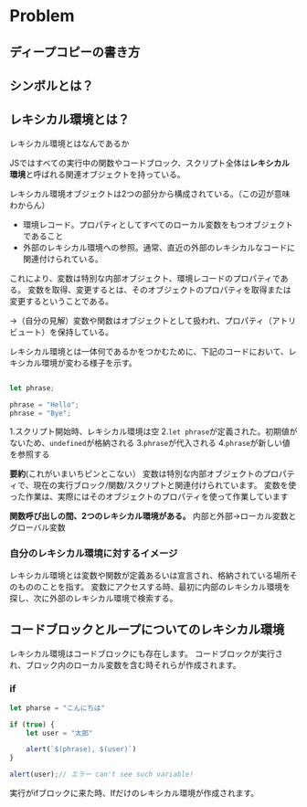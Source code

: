 # Problem

## ディープコピーの書き方
## シンボルとは？

## レキシカル環境とは？

レキシカル環境とはなんであるか

JSではすべての実行中の関数やコードブロック、スクリプト全体は**レキシカル環境**と呼ばれる関連オブジェクトを持っている。

レキシカル環境オブジェクトは2つの部分から構成されている。（この辺が意味わからん）
* 環境レコード。プロパティとしてすべてのローカル変数をもつオブジェクトであること
* 外部のレキシカル環境への参照。通常、直近の外部のレキシカルなコードに関連付けられている。

これにより、変数は特別な内部オブジェクト、環境レコードのプロパティである。
変数を取得、変更するとは、そのオブジェクトのプロパティを取得または変更するということである。

→（自分の見解）変数や関数はオブジェクトとして扱われ、プロパティ（アトリビュート）を保持している。

レキシカル環境とは一体何であるかをつかむために、下記のコードにおいて、レキシカル環境が変わる様子を示す。

```JavaScript

let phrase;

phrase = "Hello";
phrase = "Bye";

```

1.スクリプト開始時、レキシカル環境は空
2.`let phrase`が定義された。初期値がないため、`undefined`が格納される
3.`phrase`が代入される
4.`phrase`が新しい値を参照する


**要約**(これがいまいちピンとこない）
変数は特別な内部オブジェクトのプロパティで、現在の実行ブロック/関数/スクリプトと関連付けられています。
変数を使った作業は、実際にはそのオブジェクトのプロパティを使って作業しています

**関数呼び出しの間、2つのレキシカル環境がある。**
内部と外部→ローカル変数とグローバル変数

### 自分のレキシカル環境に対するイメージ
レキシカル環境とは変数や関数が定義あるいは宣言され、格納されている場所そのもののことを指す。
変数にアクセスする時、最初に内部のレキシカル環境を探し、次に外部のレキシカル環境で検索する。


## コードブロックとループについてのレキシカル環境
レキシカル環境はコードブロックにも存在します。
コードブロックが実行され、ブロック内のローカル変数を含む時それらが作成されます。

### if

```JavaScript
let pharse = "こんにちは"

if (true) {
    let user = "太郎"

    alert(`$(phrase), $(user)`)
}

alert(user);// エラー can't see such variable!
```

実行がifブロックに来た時、Ifだけのレキシカル環境が作成されます。



